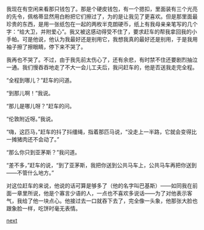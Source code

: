 
我现在有空闲来看那只钱包了。那是个硬皮钱包，有一个摁扣，里面装有三个光亮的先令，佩格蒂显然用白粉把它们擦过了，为的是让我见了更喜欢。但是那里面最珍贵的东西，是用一张纸包在一起的两枚半克朗硬币，纸上有我母亲亲笔写的几个字：“给大卫，并附爱心”。我又被这感动得受不住了，要求赶车的帮我拿回我的小手帕。可是他说，他认为我最好还是别用它，我想我真的最好还是别用，于是我用袖子擦了擦眼睛，停下来不哭了。

我再也不哭了。不过，由于我先前太伤心了，还有余悲，有时禁不住还要剧烈抽泣一通。我们慢吞吞地走了不大一会儿工夫后，我问赶车的，他是否送我走完全程。

“全程到哪儿？”赶车的问道。

“到那儿啊！”我说。

“那儿是哪儿呀？”赶车的问。

“伦敦附近呀。”我说。

“嗨，这匹马，”赶车的抖了抖缰绳，指着那匹马说，“没走上一半路，它就会变得比一摊猪肉还不会动了。”

“那么你只到亚茅斯？”我问道。

“差不多，”赶车的说，“到了亚茅斯，我把你送到公共马车上，公共马车再把你送到——不管什么地方。”

对这位赶车的来说，他说的话可算是够多了（他的名字叫巴基斯）——如同我在前面一章里所说，他是个寡言少语的人，一点也不喜欢多说话——为了对他表示客气，我给了他一块点心。他接过去一口就吞下去了，完全像一头象，他那张大脸也跟象脸一样，吃饼时毫无表情。

[next](page70)